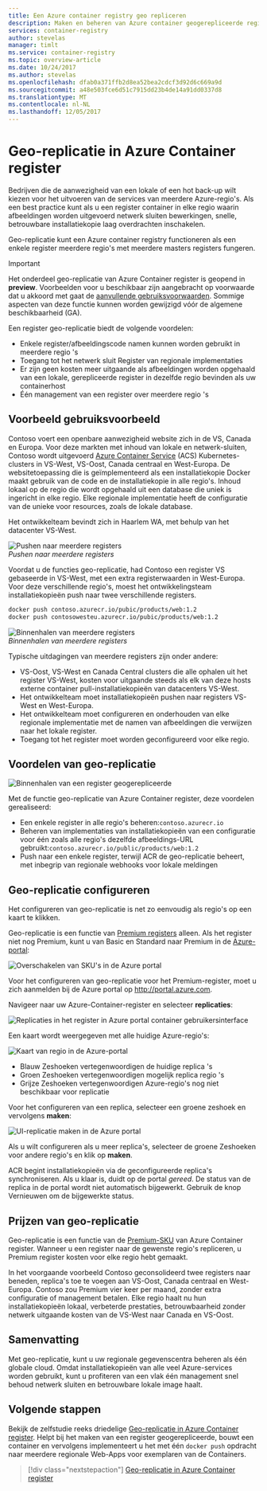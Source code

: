 ```yaml
---
title: Een Azure container registry geo repliceren
description: Maken en beheren van Azure container geogerepliceerde registers aan de slag.
services: container-registry
author: stevelas
manager: timlt
ms.service: container-registry
ms.topic: overview-article
ms.date: 10/24/2017
ms.author: stevelas
ms.openlocfilehash: dfab0a371ffb2d8ea52bea2cdcf3d92d6c669a9d
ms.sourcegitcommit: a48e503fce6d51c7915dd23b4de14a91dd0337d8
ms.translationtype: MT
ms.contentlocale: nl-NL
ms.lasthandoff: 12/05/2017
---
```

# <a name="geo-replication-in-azure-container-registry"></a>Geo-replicatie in Azure Container register

Bedrijven die de aanwezigheid van een lokale of een hot back-up wilt kiezen voor het uitvoeren van de services van meerdere Azure-regio's. Als een best practice kunt als u een register container in elke regio waarin afbeeldingen worden uitgevoerd netwerk sluiten bewerkingen, snelle, betrouwbare installatiekopie laag overdrachten inschakelen.

Geo-replicatie kunt een Azure container registry functioneren als een enkele register meerdere regio's met meerdere masters registers fungeren.

> [!IMPORTANT]
> Het onderdeel geo-replicatie van Azure Container register is geopend in **preview**. Voorbeelden voor u beschikbaar zijn aangebracht op voorwaarde dat u akkoord met gaat de [aanvullende gebruiksvoorwaarden](https://azure.microsoft.com/support/legal/preview-supplemental-terms/). Sommige aspecten van deze functie kunnen worden gewijzigd vóór de algemene beschikbaarheid (GA).
>

Een register geo-replicatie biedt de volgende voordelen:

* Enkele register/afbeeldingscode namen kunnen worden gebruikt in meerdere regio 's
* Toegang tot het netwerk sluit Register van regionale implementaties
* Er zijn geen kosten meer uitgaande als afbeeldingen worden opgehaald van een lokale, gerepliceerde register in dezelfde regio bevinden als uw containerhost
* Één management van een register over meerdere regio 's

## <a name="example-use-case"></a>Voorbeeld gebruiksvoorbeeld
Contoso voert een openbare aanwezigheid website zich in de VS, Canada en Europa. Voor deze markten met inhoud van lokale en netwerk-sluiten, Contoso wordt uitgevoerd [Azure Container Service](/azure/container-service/kubernetes/) (ACS) Kubernetes-clusters in VS-West, VS-Oost, Canada centraal en West-Europa. De websitetoepassing die is geïmplementeerd als een installatiekopie Docker maakt gebruik van de code en de installatiekopie in alle regio's. Inhoud lokaal op de regio die wordt opgehaald uit een database die uniek is ingericht in elke regio. Elke regionale implementatie heeft de configuratie van de unieke voor resources, zoals de lokale database.

Het ontwikkelteam bevindt zich in Haarlem WA, met behulp van het datacenter VS-West.

![Pushen naar meerdere registers](media/container-registry-geo-replication/before-geo-replicate.png)<br />*Pushen naar meerdere registers*

Voordat u de functies geo-replicatie, had Contoso een register VS gebaseerde in VS-West, met een extra registerwaarden in West-Europa. Voor deze verschillende regio's, moest het ontwikkelingsteam installatiekopieën push naar twee verschillende registers.

```bash
docker push contoso.azurecr.io/pubic/products/web:1.2
docker push contosowesteu.azurecr.io/pubic/products/web:1.2
```
![Binnenhalen van meerdere registers](media/container-registry-geo-replication/before-geo-replicate-pull.png)<br />*Binnenhalen van meerdere registers*

Typische uitdagingen van meerdere registers zijn onder andere:

* VS-Oost, VS-West en Canada Central clusters die alle ophalen uit het register VS-West, kosten voor uitgaande steeds als elk van deze hosts externe container pull-installatiekopieën van datacenters VS-West.
* Het ontwikkelteam moet installatiekopieën pushen naar registers VS-West en West-Europa.
* Het ontwikkelteam moet configureren en onderhouden van elke regionale implementatie met de namen van afbeeldingen die verwijzen naar het lokale register.
* Toegang tot het register moet worden geconfigureerd voor elke regio.

## <a name="benefits-of-geo-replication"></a>Voordelen van geo-replicatie

![Binnenhalen van een register geogerepliceerde](media/container-registry-geo-replication/after-geo-replicate-pull.png)

Met de functie geo-replicatie van Azure Container register, deze voordelen gerealiseerd:

* Een enkele register in alle regio's beheren:`contoso.azurecr.io`
* Beheren van implementaties van installatiekopieën van een configuratie voor één zoals alle regio's dezelfde afbeeldings-URL gebruikt:`contoso.azurecr.io/public/products/web:1.2`
* Push naar een enkele register, terwijl ACR de geo-replicatie beheert, met inbegrip van regionale webhooks voor lokale meldingen

## <a name="configure-geo-replication"></a>Geo-replicatie configureren
Het configureren van geo-replicatie is net zo eenvoudig als regio's op een kaart te klikken.

Geo-replicatie is een functie van [Premium registers](container-registry-skus.md) alleen. Als het register niet nog Premium, kunt u van Basic en Standard naar Premium in de [Azure-portal](https://portal.azure.com):

![Overschakelen van SKU's in de Azure portal](media/container-registry-skus/update-registry-sku.png)

Voor het configureren van geo-replicatie voor het Premium-register, moet u zich aanmelden bij de Azure portal op http://portal.azure.com.

Navigeer naar uw Azure-Container-register en selecteer **replicaties**:

![Replicaties in het register in Azure portal container gebruikersinterface](media/container-registry-geo-replication/registry-services.png)

Een kaart wordt weergegeven met alle huidige Azure-regio's:

 ![Kaart van regio in de Azure-portal](media/container-registry-geo-replication/registry-geo-map.png)

* Blauw Zeshoeken vertegenwoordigen de huidige replica 's
* Groen Zeshoeken vertegenwoordigen mogelijk replica regio 's
* Grijze Zeshoeken vertegenwoordigen Azure-regio's nog niet beschikbaar voor replicatie

Voor het configureren van een replica, selecteer een groene zeshoek en vervolgens **maken**:

 ![UI-replicatie maken in de Azure portal](media/container-registry-geo-replication/create-replication.png)

Als u wilt configureren als u meer replica's, selecteer de groene Zeshoeken voor andere regio's en klik op **maken**.

ACR begint installatiekopieën via de geconfigureerde replica's synchroniseren. Als u klaar is, duidt op de portal *gereed*. De status van de replica in de portal wordt niet automatisch bijgewerkt. Gebruik de knop Vernieuwen om de bijgewerkte status.

## <a name="geo-replication-pricing"></a>Prijzen van geo-replicatie

Geo-replicatie is een functie van de [Premium-SKU](container-registry-skus.md#premium) van Azure Container register. Wanneer u een register naar de gewenste regio's repliceren, u Premium register kosten voor elke regio hebt gemaakt.

In het voorgaande voorbeeld Contoso geconsolideerd twee registers naar beneden, replica's toe te voegen aan VS-Oost, Canada centraal en West-Europa. Contoso zou Premium vier keer per maand, zonder extra configuratie of management betalen. Elke regio haalt nu hun installatiekopieën lokaal, verbeterde prestaties, betrouwbaarheid zonder netwerk uitgaande kosten van de VS-West naar Canada en VS-Oost.

## <a name="summary"></a>Samenvatting

Met geo-replicatie, kunt u uw regionale gegevenscentra beheren als één globale cloud. Omdat installatiekopieën van alle veel Azure-services worden gebruikt, kunt u profiteren van een vlak één management snel behoud netwerk sluiten en betrouwbare lokale image haalt.

## <a name="next-steps"></a>Volgende stappen

Bekijk de zelfstudie reeks driedelige [Geo-replicatie in Azure Container register](container-registry-tutorial-prepare-registry.md). Helpt bij het maken van een register geogerepliceerde, bouwt een container en vervolgens implementeert u het met één `docker push` opdracht naar meerdere regionale Web-Apps voor exemplaren van de Containers.

> [!div class="nextstepaction"]
> [Geo-replicatie in Azure Container register](container-registry-tutorial-prepare-registry.md)